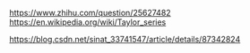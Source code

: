https://www.zhihu.com/question/25627482
https://en.wikipedia.org/wiki/Taylor_series

https://blog.csdn.net/sinat_33741547/article/details/87342824

